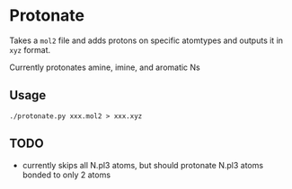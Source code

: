 # Protonate

Takes a `mol2` file and adds protons on specific atomtypes and outputs it in `xyz` format.

Currently protonates amine, imine, and aromatic Ns

## Usage

    ./protonate.py xxx.mol2 > xxx.xyz


## TODO

 - currently skips all N.pl3 atoms, but should protonate N.pl3 atoms bonded to only 2 atoms

